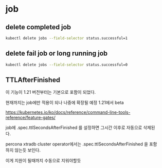 # job

## delete completed job

```bash
kubectl delete jobs --field-selector status.successful=1
```

## delete fail job or long running job

```bash
kubectl delete jobs --field-selector status.successful=0
```

## TTLAfterFinished

이 기능이 1.21 버전부터는 기본으로 포함이 되었다.

현재까지는 job에만 적용이 되나 나중에 확장될 예정 1.21에서 beta

<https://kubernetes.io/ko/docs/reference/command-line-tools-reference/feature-gates/>

job에 .spec.ttlSecondsAfterFinished 를 설정하면 그시간 이후로 자동으로 삭제된다.

percona xtradb cluster operator에서는 .spec.ttlSecondsAfterFinished 을 포함하지 않는듯 보인다.

이게 지원이 될때까지 수동으로 지워야할듯
